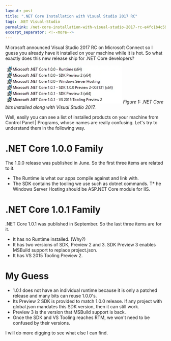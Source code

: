```yaml
---
layout: post
title: ".NET Core Installation with Visual Studio 2017 RC"
tags: .NET Visual-Studio
permalink: /net-core-installation-with-visual-studio-2017-rc-e4fc1b4c5905
excerpt_separator: <!--more-->
---
```


Microsoft announced Visual Studio 2017 RC on Microsoft Connect so I guess you already have it installed on your machine while it is hot. So what exactly does this new release ship for .NET Core developers?
<!--more-->

![img-description](/images/net-core-installed.png)
_Figure 1: .NET Core bits installed along with Visual Studio 2017._

Well, easily you can see a list of installed products on your machine from Control Panel | Programs, whose names are really confusing. Let's try to understand them in the following way.

# .NET Core 1.0.0 Family
The 1.0.0 release was published in June. So the first three items are related to it.

* The Runtime is what our apps compile against and link with.
* The SDK contains the tooling we use such as dotnet commands.
T* he Windows Server Hosting should be ASP.NET Core module for IIS.

# .NET Core 1.0.1 Family
.NET Core 1.0.1 was published in September. So the last three items are for it.

* It has no Runtime installed. (Why?)
* It has two versions of SDK, Preview 2 and 3. SDK Preview 3 enables MSBuild support to replace project.json.
* It has VS 2015 Tooling Preview 2.

# My Guess
* 1.0.1 does not have an individual runtime because it is only a patched release and many bits can reuse 1.0.0's.
* Its Preview 2 SDK is provided to match 1.0.0 release. If any project with global.json mandates this SDK version, then it can still work.
* Preview 3 is the version that MSBuild support is back.
* Once the SDK and VS Tooling reaches RTM, we won't need to be confused by their versions.

I will do more digging to see what else I can find.
